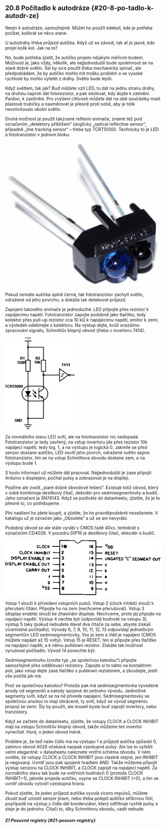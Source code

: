 ## 20.8 Počítadlo k autodráze {#20-8-po-tadlo-k-autodr-ze}

Neejn k autodráze, samozřejmě. Můžet ho použít kdekoli, kde je potřeba počítat, kolikrát se něco stane.

U autodráhy třeba průjezd autíčka. Když už se závodí, tak ať je jasné, kdo projel kolik kol. Jak na to?

No, bude potřeba zjistit, že autíčko projelo nějakým měřicím bodem. Možností je, jako vždy, několik, ale nejjednodušší bude spolehnout se na staré dobré světlo. Šel by sice použít třeba mechanický spínač, ale předpokládám, že by autíčko mohlo mít trošku problém a ve vysoké rychlosti by mohlo vyletět z dráhy. Světlo bude lepší.

Když světlem, tak jak? Buď můžete vzít LED, tu dát na jednu stranu dráhy, na druhou naproti dát fotorezistor, a pak sledovat, kdy dojde k zatmění. Pardon, k zastínění. Pro zvýšení citlivosti můžete dát na obě součástky malé plastové trubičky a nasměrovat je přesně proti sobě, aby je tolik neovlivňovalo okolní světlo.

Druhá možnost je použít takzvané reflexní snímače, známé též pod označením „detektory přiblížení“ (anglicky „optical reflective sensor“, případně „line tracking sensor“ – třeba typ TCRT5000). Technicky to je LED a fototranzistor v jednom bloku:

![265-1.jpeg](../images/00323.jpeg)

Pokud nemáte autíčka úplně černá, tak fototranzistor zachytí světlo, odražené od jeho povrchu, a dokáže tak detekovat průjezd.

Zapojení takového snímače je jednoduché: LED připojte přes rezistor k napájecímu napětí. Fototranzistor zapojte podobně jako tlačítko, tedy kolektor přes pull-up rezistor cca 10 kΩ k napájecímu napětí, emitor k zemi, a výsledek odebírejte z kolektoru. Na výstup dejte, kvůli snazšímu zpracování signálu, Schmittův klopný obvod (třeba v invertoru 7414).

![266-1.png](../images/000333.png)

Za normálního stavu LED svítí, ale na fototranzistor nic nedopadá. Fototranzistor je tedy zavřený, na vstup invertoru jde přes rezistor 10k napájecí napětí, tedy log. 1, a na výstupu je logická 0\. Jakmile se před senzor dostane autíčko, LED osvítí jeho povrch, odražené světlo sepne fototranzistor, tím se na vstup Schmittova obvodu dostane zem, a na výstupu bude 1.

S touto informací už můžete dál pracovat. Nejjednodušší je zase připojit Arduino s displejem, počítat pulsy a zobrazovat je na displeji.

Pojďme ale zvolit „staré dobré obvodové řešení“. Existuje totiž obvod, který v sobě kombinuje desítkový čítač, dekodér pro sedmisegmentovky a budič. Jeho označení je SN74143\. Když se podíváte do datasheetu, zjistíte, že je to přesně to, co potřebujeme.

Plni nadšení ho jdete koupit, a zjistíte, že ho pravděpodobně neseženete. V katalogu už je označen jako „Obsolete“ a už se ani nevyrábí.

Podobný obvod se ale stále vyrábí v CMOS řadě 40xx, tentokrát s označením CD4026\. V pouzdru DIP16 je desítkový čítač, dekodér a budič.

![267-1.png](../images/000344.png)

Vstup 1 slouží k přivedení vstupních pulsů. Vstup 2 (clock inhibit) slouží k přerušení čítání. Připojte ho na zem (nechceme přerušovat). Vstup 3 (display enable) slouží ke zhasínání displeje. Nechceme, proto jej připojte na napájecí napětí. Výstup 4 nechte být (odpovídá hodnotě na vstupu 3), výstup 5 taky (pokud nebudete dávat dva čítače za sebe, abyste získali vícemístné počítadlo). Vývody 6, 7, 9, 10, 11, 12, 13 odpovídají jednotlivým segmentům LED sedmisegmentovky, Vss je zem a Vdd je napájení (CMOS můžete napájet až 15 volty). Vstup 15 je RESET, ten si připojte přes tlačítko na napájecí napětí, a k němu pulldown rezistor. Získáte tak možnost vynulovat počítadlo. Vývod 14 ponechte být.

Sedmisegmentovku (zvolte typ „se společnou katodou“) připojte samozřejmě přes oddělovací rezistory. Zapojte si to takto na kontaktním poli, jako vstup dejte zase tlačítko s pulldown rezistorem, a zkoušejte, jestli vše počítá jak má.

Proč se společnou katodou? Protože pak má sedmisegmentovka vyvedené anody od segmentů a katody spojené do jednoho vývodu. Jednotlivé segmenty svítí, když se na ně přivede napájení. Sedmisegmentovky se společnou anodou to mají obráceně, ty svítí, když se vývod segmentu propojí se zemí. Šly by použít, ale museli byste buď zapojit invertory, nebo tranzistory.

Když se začtete do datasheetu, zjistíte, že vstupy CLOCK a CLOCK INHIBIT mají na vstupu Schmittův klopný obvod, takže můžeme ten invertor vynechat. Hurá, o jeden obvod méně.

Problém je, že teď naše čidlo má na výstupu 1 a průjezd autíčka způsobí 0, zatímco obvod 4026 očekává naopak vzestupné pulsy. Ale lze to vyřešit velmi elegantně: v datasheetu naleznete vnitřní schéma obvodu. V něm uvidíte, že vstupy CLOCK a CLOCK INHIBIT jsou vlastně stejné, jen INHIBIT je negovaný. Uvnitř jsou pak spojené hradlem AND. Takže můžeme připojit výstup senzoru na CLOCK INHIBIT, a CLOCK zapojit na napájecí napětí. Za normálního stavu tak bude na vnitřních hodinách 0 (protože CLOCK INHIBIT=1), jakmile projede autíčko, vypne se CLOCK INHIBIT (=0), a tím se uvnitř obvodu vytvoří vzestupná hrana.

Pokud zjistíte, že jeden průjezd autíčka vyvolá vícero impulsů, můžete zkusit buď umístit senzor jinam, nebo třeba polepit autíčko stříbrnou fólií, popřípadě na výstup z čidla dát kondenzátor, který odfiltruje rychlé pulsy a sleje je do jednoho. Čítači to, díky Schmittovu obvodu, vadit nebude.

##### 21 Posuvné registry {#21-posuvn-registry}
